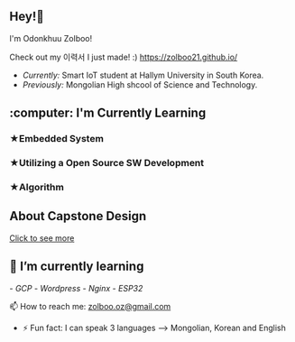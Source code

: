 <h2>Hey!👋</h2>

I'm Odonkhuu Zolboo!

Check out my 이력서 I just made! :)
https://zolboo21.github.io/

- <i>Currently:</i> Smart IoT student at Hallym University in South Korea.
- <i>Previously:</i> Mongolian High shcool of Science and Technology.

<h2> :computer: I'm Currently Learning</h2>
<h3>★Embedded System</h3>
<h3>★Utilizing a Open Source SW Development</h3>
<h3>★Algorithm</h3>

<h2>About Capstone Design</h2>
<a href="https://github.com/tombeom/magugan" target="_blank">Click to see more</a>

<h2>🌱 I’m currently learning</h2>
 - <i>GCP</i>
 - <i>Wordpress</i>
 - <i>Nginx</i>
 - <i>ESP32</i>

📫 How to reach me: zolboo.oz@gmail.com
- ⚡ Fun fact: I can speak 3 languages
--> Mongolian, Korean and English
